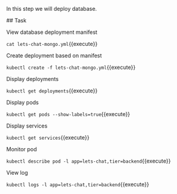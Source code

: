 In this step we will deploy database.

## Task

View database deployment manifest

`cat lets-chat-mongo.yml`{{execute}}

Create deployment based on manifest

`kubectl create -f lets-chat-mongo.yml`{{execute}}

Display deployments

`kubectl get deployments`{{execute}}

Display pods

`kubectl get pods --show-labels=true`{{execute}}

Display services

`kubectl get services`{{execute}}

Monitor pod

`kubectl describe pod -l app=lets-chat,tier=backend`{{execute}}

View log

`kubectl logs -l app=lets-chat,tier=backend`{{execute}}
